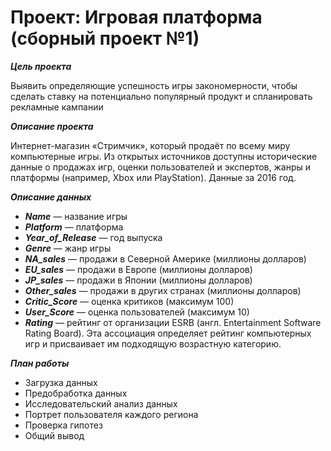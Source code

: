 # Проект: Игровая платформа (сборный проект №1)
***Цель проекта***

Выявить определяющие успешность игры закономерности, чтобы сделать ставку на потенциально популярный продукт и спланировать рекламные кампании

***Описание проекта***

Интернет-магазин «Стримчик», который продаёт по всему миру компьютерные игры. Из открытых источников доступны исторические данные о продажах игр, оценки пользователей и экспертов, жанры и платформы (например, Xbox или PlayStation). Данные за 2016 год.

***Описание данных***

- ***Name*** — название игры
- ***Platform*** — платформа
- ***Year_of_Release*** — год выпуска
- ***Genre*** — жанр игры
- ***NA_sales*** — продажи в Северной Америке (миллионы долларов)
- ***EU_sales*** — продажи в Европе (миллионы долларов)
- ***JP_sales*** — продажи в Японии (миллионы долларов)
- ***Other_sales*** — продажи в других странах (миллионы долларов)
- ***Critic_Score*** — оценка критиков (максимум 100)
- ***User_Score*** — оценка пользователей (максимум 10)
- ***Rating***
— рейтинг от организации ESRB (англ. Entertainment Software Rating Board). Эта ассоциация определяет рейтинг компьютерных игр и присваивает им подходящую возрастную категорию.

***План работы***

-  Загрузка данных
-  Предобработка данных
-  Исследовательский анализ данных
-  Портрет пользователя каждого региона
-  Проверка гипотез
-  Общий вывод
